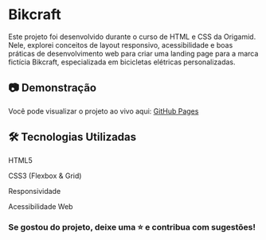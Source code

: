 # Bikcraft

Este projeto foi desenvolvido durante o curso de HTML e CSS da Origamid. Nele, explorei conceitos de layout responsivo, acessibilidade e boas práticas de desenvolvimento web para criar uma landing page para a marca fictícia Bikcraft, especializada em bicicletas elétricas personalizadas.

## 📷 Demonstração

Você pode visualizar o projeto ao vivo aqui: [GitHub Pages](https://gandralice.github.io/Bikcraft/)


## 🛠 Tecnologias Utilizadas

HTML5

CSS3 (Flexbox & Grid)

Responsividade

Acessibilidade Web

### Se gostou do projeto, deixe uma ⭐ e contribua com sugestões!
